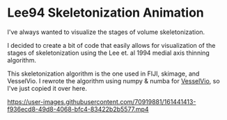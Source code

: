 # Lee94 Skeletonization Animation
I've always wanted to visualize the stages of volume skeletonization. 

I decided to create a bit of code that easily allows for visualization of the stages of skeletonization using the Lee et. al 1994 medial axis thinning algorithm.

This skeletonization algorithm is the one used in FIJI, skimage, and VesselVio. I rewrote the algorithm using numpy & numba for [VesselVio](https://github.com/JacobBumgarner/VesselVio), so I've just copied it over here.





https://user-images.githubusercontent.com/70919881/161441413-f936ecd8-49d8-4068-bfc4-83422b2b5577.mp4

